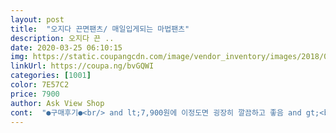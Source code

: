 ```yaml
---
layout: post 
title:  "오지다 끈면팬츠/ 매일입게되는 마법팬츠" 
description: 오지다 끈 ..
date: 2020-03-25 06:10:15 
img: https://static.coupangcdn.com/image/vendor_inventory/images/2018/08/17/10/4/a8c8fb39-1e21-45bf-a5ef-6c9795c43949.jpg 
linkUrl: https://coupa.ng/bvGQWI 
categories: [1001] 
color: 7E57C2 
price: 7900 
author: Ask View Shop 
cont:  "●구매후기●<br/> and lt;7,900원에 이정도면 굉장히 깔끔하고 좋음 and gt;<br/><br/> - 세탁후기<br/>7,900원에 너무 많은걸 원하시는듯ㅋㅋ<br/>7,900원에 무료배송 고민말로 그냥 사세요~<br/>가격이 워낙 저렴해서... <br/>큰기대는 하지 않았는데.<br/>.<br/><br/>괜히 두개 주문한거같음.<br/> 하나만 했어도 돈 아까웠을텐데.<br/><br/>교환하기 귀찮아서 일일이 제거하는데 목 나갈뻔 함.<br/><br/>그래도 꼼꼼히 살펴봤는데... <br/><br/>그럴꺼면 브랜드 바지 구입하셔야죠.<br/>.<br/><br/>근데 이건 검수를 안한건지.<br/>.<br/> 했는데 눈 감고 한건지<br/> - <br/> -<br/>기본디자인으로 기본티나 남방등 상의를 아무거나 입어도 모두 소화가능한듯,<br/>너무 튀지도 않고, 촌스럽지않은 그런 카키색상ㅎㅎ<br/>다른 후기들 보면 어느새 터진다고 되있던것들도 있고<br/>다른분 상품평 보니.<br/>.<br/> 바지를 아예 뒤집어서 안에 실밥사진까지 올렸던데.<br/>.<br/><br/>다른색상도 더 구매해야겠어요<br/>동생은 55핏으로 마른편인데.<br/>.<br/>여유감이 좀더 많이 있어서인지<br/>두번 다시 구매하고 싶지 않음! 절대! 네버!<br/>만족만족 대만족입니다!!<br/>면도 약간 까칠하고 저는 살이 많은 편은 아니지만<br/>면이다 보니 그런듯하네요~<br/>모두 해달라고 하네요<br/>무조건 추천합니다.<br/><br/>바지 두개 다 다리 길이, 통이 서로 차이가 남.<br/><br/>바지 두개 중 하나의 바지 밑단은 아예 마감처리가 안되있고<br/>받고나서 입어보니 너~~~~~~무 좋아요!!<br/>배를 좀 잡아주는것같기도 하고<br/>보이는 실밥은 가위로 자르면 끝!!<br/>봄가을용으로 입기 딱 좋은것같아요<br/>블랙,카키 두가지 색상주문,<br/>빨아서 입다보니 다시 늘어나는것같기도 하고ㅋㅋ<br/>사람들이 7,900원에 샀다고 하니 깜놀ㅋㅋ<br/>살짝 넉넉하 사이즈에 허리밴딩으로<br/>상품 정보, 후기들 보고 원래 색깔별로 하나씩 다 사려 했지만<br/>상품평에 실밥하고 마감처리가 잘 안되있다고 해서<br/>상품평이 너무 좋아서 구매했어요.<br/>.<br/><br/>색상도 깔끔하고, 블랙은 기본색상이라 생각하는 그대로였고<br/>생각보다 쫀쫀하지는 않아요 ㅠ ㅠ<br/>섬세하고 예민하신 분들은 이 제품 구매하는거 신중히 생각하시길.<br/><br/>세탁후, 사이즈가 조금 줄어들었어요<br/>실밥 처리들이 개판으로 되있음.<br/><br/>아니면 바쁘다는 이유로 대충하신건가?<br/>아무리 저렴하다 한들 이건 좀 아니다 싶을 정도?<br/>여기 사장님 거의 노마진으로 파시는것같은데 욕가지 먹는것같아서.<br/>.<br/>안쓰러움ㅋㅋ<br/>여러장 주문하려다가<br/>역쉬 바지는 코디하기 편한게 짱이듯해요~<br/>역시 가성비 갑!!<br/>올해 쇼핑했던것중에 가장 맘에드네요<br/>옷을 넉넉하게 입는걸 선호하는데 요거는 좀<br/>완전 대투더박입니다!!ㅎㅎㅎ<br/>왠지 더 이뻐보이네요ㅋㅋㅋ<br/>우선 까칠해서 자주 입기는 힘들거 같아요 힝<br/>원단은 살짝신축성이 있는것같고 허리밴드가 두꺼워서<br/>원단이 너무 얇지도 두껍지도 않은<br/>이럴바엔 돈 좀 더 보태고 다른 제품을 사는게 나을 듯.<br/><br/>이중포장으로 깔끔해서 좋네요<br/>이틀은 걸릴줄알았는데.<br/>.<br/>로켓배송인줄ㅋㅋ<br/>인기상품이다보니, 재고소진으로 당일발송이 안될때도 있던데.<br/>.<br/><br/>일단 당일 발송이라 해서 급하게 주문했는데<br/>일단 빠른배송 아주 맘에 듭니다!!<br/>입고 의자에 앉아보니 스판이 전혀 없어 이어진 부분들이 언젠간 터질거같음.<br/> 이 바지 입고 외출 시 반짓고리는 필수 아이템으로 챙겨야 할 판.<br/><br/>재고가 내가 주문한 날 들어와 바빠서 체크 잘하지 못하여 실수가 생겨 다음날 출고 해준다고 함.<br/> 미리 연락 준것도 아니고 내가 문의하고 나니 그때서 설명해줌.<br/> 그럴 수 있다고 이해는 할 수 있으나 급하게 주문한 상품이다 보니 기분이 나쁨.<br/><br/>저는 오후에 주문하고 바로 다음날 받았어요<br/>저렴한 가격에 구매한거라 그냥 대충 입다 버려야겠음.<br/><br/>저렴한 가격에 정말 매일매일 입게 되는 마법팬츠예요<br/>전체 핏은 이쁘긴합니당<br/>정말 편안하게 입을수있을것같아요<br/>제가 보기에는 너무 좋아요~<br/>주문했을때, 위 상황때 검수 잘 부탁한다고 여러번 말함.<br/><br/>주변에서 보더니 맘에든다고 기본컬러 블랙이랑 다른색상으로 두개씩<br/>카키도 화면이랑 똑같아서 좋았어요<br/>키160에 통통66사이즈인데 핏도 맘에들고<br/>타이트한 핏이예요<br/>택배봉투 뜯으니 안에 상품은 개별 비닐포장으로 되어있네요<br/>편안하게 잘맞아요~<br/>혹시 모를 사이즈 때문에 일단 두개만 주문 했던건데<br/>혹시나 해서 두개만 주문했는데.<br/>.<br/><br/>" 
---
```

